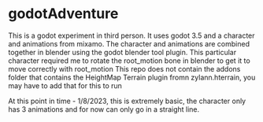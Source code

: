 # godotAdventure

This is a godot experiment in third person.  It uses godot 3.5 and a character and animations from mixamo.
The character and animations are combined together in blender using the godot blender tool plugin.
This particular character required me to rotate the root_motion bone in blender to get it to move correctly with root_motion
This repo does not contain the addons folder that contains the HeightMap Terrain plugin fromn zylann.hterrain, you may have to add that for this to run

At this point in time - 1/8/2023, this is extremely basic, the character only has 3 animations and for now can only go in a straight line.
